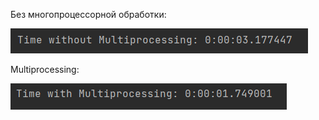 Без многопроцессорной обработки:

![](img/without_multiprocessing.png)

Multiprocessing:

![](img/with_multiprocessing.png)
